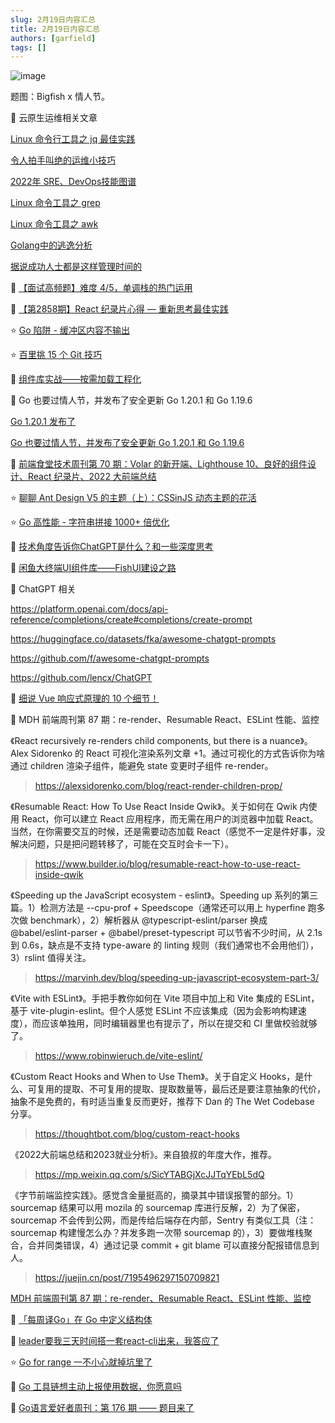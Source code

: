 ```yaml
---
slug: 2月19日内容汇总
title: 2月19日内容汇总
authors: [garfield]
tags: []
---
```


![image](https://img.alicdn.com/imgextra/i1/O1CN01B3wSrC28JI5bpyIii_!!6000000007911-2-tps-1536-1024.png_1200x1200.jpg)

题图：Bigfish x 情人节。

📒 云原生运维相关文章

[Linux 命令行工具之 jq 最佳实践](https://mp.weixin.qq.com/s/Ys4A9nGPx1T2se_eoFxVSA)

[令人拍手叫绝的运维小技巧](https://mp.weixin.qq.com/s/v3mY4v6Q11MMNlg_y0SExQ)

[2022年 SRE、DevOps技能图谱](https://mp.weixin.qq.com/s/NarTVKrCu4KvSL3sT4YXWg)

[Linux 命令工具之 grep](https://mp.weixin.qq.com/s/9_Mt2_Mg_92ObWENjchrsQ)

[Linux 命令工具之 awk](https://mp.weixin.qq.com/s/OFjy_EIJKCLwF7rwAaeOFw)

[Golang中的逃逸分析](https://mp.weixin.qq.com/s/QtWqnS5dCvXCYvHzIk-BrQ)

[据说成功人士都是这样管理时间的](https://mp.weixin.qq.com/s/gh7ys7d9Dr52TIulhkoTMg)

📒 [【面试高频题】难度 4/5，单调栈的热门运用](https://juejin.cn/post/7200408830051336248)

📒 [【第2858期】React 纪录片心得 — 重新思考最佳实践](https://mp.weixin.qq.com/s/x1HGf4MNPoifIJIaLEg9uQ)

⭐️ [Go 陷阱 - 缓冲区内容不输出](https://mp.weixin.qq.com/s/ntIuk0HTEfxRqZQNv0_9gA)

⭐️ [百里挑 15 个 Git 技巧](https://mp.weixin.qq.com/s/5Mmd51cpGKxmm7WULNvUyw)

📒 [组件库实战——按需加载工程化](https://juejin.cn/post/7199591833522176058)

📒 Go 也要过情人节，并发布了安全更新 Go 1.20.1 和 Go 1.19.6

[Go 1.20.1 发布了](https://mp.weixin.qq.com/s/enYkz_1aYZlbASFpliBpcA)

[Go 也要过情人节，并发布了安全更新 Go 1.20.1 和 Go 1.19.6](https://mp.weixin.qq.com/s/9ucVNxf9L7xX4Q6EUM7gnA)

📒 [前端食堂技术周刊第 70 期：Volar 的新开端、Lighthouse 10、良好的组件设计、React 纪录片、2022 大前端总结](https://juejin.cn/post/7199933874306089021)

⭐️ [聊聊 Ant Design V5 的主题（上）：CSSinJS 动态主题的花活](https://juejin.cn/post/7199832444836593725)

⭐️ [Go 高性能 - 字符串拼接 1000+ 倍优化](https://mp.weixin.qq.com/s/HgXLFFTpXbxKPNmIgdhmXA)

📒 [技术角度告诉你ChatGPT是什么？和一些深度思考](https://juejin.cn/post/7199537072301228089)

📒 [闲鱼大终端UI组件库——FishUI建设之路](https://juejin.cn/post/7199508018374033445)

📒 ChatGPT 相关

https://platform.openai.com/docs/api-reference/completions/create#completions/create-prompt

https://huggingface.co/datasets/fka/awesome-chatgpt-prompts

https://github.com/f/awesome-chatgpt-prompts

https://github.com/lencx/ChatGPT

📒 [细说 Vue 响应式原理的 10 个细节！](https://mp.weixin.qq.com/s/wRc1x4TP3PlleikL8f6rng)

📒 MDH 前端周刊第 87 期：re-render、Resumable React、ESLint 性能、监控

《React recursively re-renders child components, but there is a nuance》。Alex Sidorenko 的 React 可视化渲染系列文章 +1。通过可视化的方式告诉你为啥通过 children 渲染子组件，能避免 state 变更时子组件 re-render。

> https://alexsidorenko.com/blog/react-render-children-prop/

《Resumable React: How To Use React Inside Qwik》。关于如何在 Qwik 内使用 React，你可以建立 React 应用程序，而无需在用户的浏览器中加载 React。当然，在你需要交互的时候，还是需要动态加载 React（感觉不一定是件好事，没解决问题，只是把问题转移了，可能在交互时会卡一下）。

> https://www.builder.io/blog/resumable-react-how-to-use-react-inside-qwik

《Speeding up the JavaScript ecosystem - eslint》。Speeding up 系列的第三篇。1）检测方法是 --cpu-prof + Speedscope（通常还可以用上 hyperfine 跑多次做 benchmark），2）解析器从 @typescript-eslint/parser 换成 @babel/eslint-parser + @babel/preset-typescript 可以节省不少时间，从 2.1s 到 0.6s，缺点是不支持 type-aware 的 linting 规则（我们通常也不会用他们），3）rslint 值得关注。

> https://marvinh.dev/blog/speeding-up-javascript-ecosystem-part-3/

《Vite with ESLint》。手把手教你如何在 Vite 项目中加上和 Vite 集成的 ESLint，基于 vite-plugin-eslint。但个人感觉 ESLint 不应该集成（因为会影响构建速度），而应该单独用，同时编辑器里也有提示了，所以在提交和 CI 里做校验就够了。

> https://www.robinwieruch.de/vite-eslint/

《Custom React Hooks and When to Use Them》。关于自定义 Hooks，是什么、可复用的提取、不可复用的提取、提取数量等，最后还是要注意抽象的代价，抽象不是免费的，有时适当重复反而更好，推荐下 Dan 的 The Wet Codebase 分享。

> https://thoughtbot.com/blog/custom-react-hooks

《2022大前端总结和2023就业分析》。来自狼叔的年度大作，推荐。

> https://mp.weixin.qq.com/s/SicYTABGjXcJJTqYEbL5dQ

《字节前端监控实践》。感觉含金量挺高的，摘录其中错误报警的部分。1）sourcemap 结果可以用 mozila 的 sourcemap 库进行反解，2）为了保密，sourcemap 不会传到公网，而是传给后端存在内部，Sentry 有类似工具（注：sourcemap 构建慢怎么办？并发多跑一次带 sourcemap 的），3）要做堆栈聚合，合并同类错误，4）通过记录 commit + git blame 可以直接分配报错信息到人。

> https://juejin.cn/post/7195496297150709821

[MDH 前端周刊第 87 期：re-render、Resumable React、ESLint 性能、监控](https://mdhweekly.com/weekly/issue-0087)

📒 [「每周译Go」在 Go 中定义结构体](https://mp.weixin.qq.com/s/J7w8IN5Gw94AzOZlnYxvow)

📒 [leader要我三天时间搭一套react-cli出来，我答应了](https://mp.weixin.qq.com/s/WLyl15SmnZmbdnzr2RfqGQ)

⭐️ [Go for range 一不小心就掉坑里了](https://mp.weixin.qq.com/s/jdKIuPmb-Y0TGROdX97AQA)

📒 [Go 工具链想主动上报使用数据，你愿意吗](https://mp.weixin.qq.com/s/HcK9xTT5xl9sztjSxGlkIA)

📒 [Go语言爱好者周刊：第 176 期 —— 题目来了](https://mp.weixin.qq.com/s/UzTPjFKzNv6NobYQP7fOfg)
